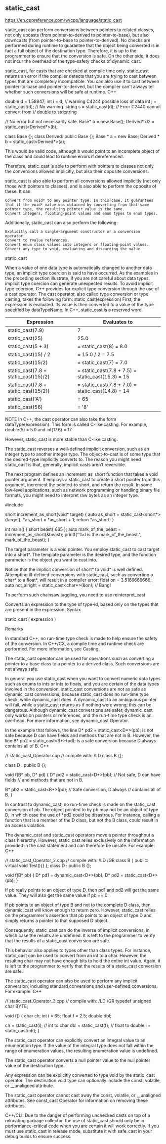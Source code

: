 ## static_cast

https://en.cppreference.com/w/cpp/language/static_cast

static_cast can perform conversions between pointers to related classes, not only upcasts (from pointer-to-derived to pointer-to-base), but also downcasts (from pointer-to-base to pointer-to-derived). No checks are performed during runtime to guarantee that the object being converted is in fact a full object of the destination type. Therefore, it is up to the programmer to ensure that the conversion is safe. On the other side, it does not incur the overhead of the type-safety checks of dynamic_cast.



static_cast, for casts that are checked at compile time only. static_cast returns an error if the compiler detects that you are trying to cast between types that are completely incompatible. You can also use it to cast between pointer-to-base and pointer-to-derived, but the compiler can't always tell whether such conversions will be safe at runtime.
C++

double d = 1.58947;
int i = d;  // warning C4244 possible loss of data
int j = static_cast<int>(d);       // No warning.
string s = static_cast<string>(d); // Error C2440:cannot convert from
                               // double to std:string

// No error but not necessarily safe.
Base* b = new Base();
Derived* d2 = static_cast<Derived*>(b);





class Base {};
class Derived: public Base {};
Base * a = new Base;
Derived * b = static_cast<Derived*>(a);

This would be valid code, although b would point to an incomplete object of the class and could lead to runtime errors if dereferenced.

Therefore, static_cast is able to perform with pointers to classes not only the conversions allowed implicitly, but also their opposite conversions.

static_cast is also able to perform all conversions allowed implicitly (not only those with pointers to classes), and is also able to perform the opposite of these. It can:

    Convert from void* to any pointer type. In this case, it guarantees that if the void* value was obtained by converting from that same pointer type, the resulting pointer value is the same.
    Convert integers, floating-point values and enum types to enum types.


Additionally, static_cast can also perform the following:

    Explicitly call a single-argument constructor or a conversion operator.
    Convert to rvalue references.
    Convert enum class values into integers or floating-point values.
    Convert any type to void, evaluating and discarding the value.


static_cast

When a value of one data type is automatically
changed to another data type, an implicit type coercion is said to have occurred.
As the examples in the preceding section illustrate, if you are not careful about data
types, implicit type coercion can generate unexpected results.
To avoid implicit type coercion, C++ provides for explicit type conversion through
the use of a cast operator. The cast operator, also called type conversion or type
casting, takes the following form:
static_cast<dataTypeName>(expression)
First, the expression is evaluated. Its value is then converted to a value of the type
specified by dataTypeName. In C++, static_cast is a reserved word.

| Expression | Evaluates to |
|------------|--------------|
| static_cast<int>(7.9) | 7 |
| static_cast<double>(25) | 25.0 |
| static_cast<double>(5 + 3) | = static_cast<double>(8) = 8.0 |
| static_cast<double>(15) / 2 | = 15.0 / 2 = 7.5 |
| static_cast<double>(15/2) | = static_cast<double>(7) = 7.0 |
| static_cast<int>(7.8 + static_cast<double>(15)/2) | = static_cast<int>(7.8 + 7.5) = static_cast<int>(15.3) = 15 |
| static_cast<int>(7.8 + static_cast<double>(15/2)) | = static_cast<int>(7.8 + 7.0) = static_cast<int>(14.8) = 14 |
| static_cast<int>('A') | = 65 |
|  static_cast<char>(56) | = '8' |

NOTE
In C++, the cast operator can also take the form dataType(expression). This form is called C-like casting. For example, double(5) = 5.0 and int(17.6) = 17.

However, static_cast is more stable than C-like casting.



The static_cast reverses a well-defined implicit conversion, such as an integer type to another integer type. The object-to-cast is of some type that the
desired-type implicitly converts to. The reason you might need static_cast is
that, generally, implicit casts aren’t reversible.

The next program defines an increment_as_short function that takes a void pointer argument. It employs a static_cast to create a short pointer from this argument, increment the pointed-to short, and return the result. In some low-level applications, such as network programming or handling binary file formats, you might need to interpret raw bytes as an integer type.

#include <cstdio>

short increment_as_short(void* target)
{
  auto as_short = static_cast<short*>(target);
  *as_short = *as_short + 1;
  return *as_short;
}

int main() {
  short beast{ 665 };
  auto mark_of_the_beast = increment_as_short(&beast);
  printf("%d is the mark_of_the_beast.", mark_of_the_beast);
}

The target parameter is a void pointer. You employ static_cast to cast
target into a short*. The template parameter is the desired type, and
the function parameter is the object you want to cast into.

Notice that the implicit conversion of short* to void* is well defined.
Attempting ill-defined conversions with static_cast, such as converting a
char* to a float*, will result in a compiler error:
float on = 3.5166666666;
auto not_alright = static_cast<char*>(&on); // Bang!

To perform such chainsaw juggling, you need to use reinterpret_cast





















Converts an expression to the type of type-id, based only on the types that are present in the expression.
Syntax

static_cast <type-id> ( expression )

Remarks

In standard C++, no run-time type check is made to help ensure the safety of the conversion. In C++/CX, a compile time and runtime check are performed. For more information, see Casting.

The static_cast operator can be used for operations such as converting a pointer to a base class to a pointer to a derived class. Such conversions are not always safe.

In general you use static_cast when you want to convert numeric data types such as enums to ints or ints to floats, and you are certain of the data types involved in the conversion. static_cast conversions are not as safe as dynamic_cast conversions, because static_cast does no run-time type check, while dynamic_cast does. A dynamic_cast to an ambiguous pointer will fail, while a static_cast returns as if nothing were wrong; this can be dangerous. Although dynamic_cast conversions are safer, dynamic_cast only works on pointers or references, and the run-time type check is an overhead. For more information, see dynamic_cast Operator.

In the example that follows, the line D* pd2 = static_cast<D*>(pb); is not safe because D can have fields and methods that are not in B. However, the line B* pb2 = static_cast<B*>(pd); is a safe conversion because D always contains all of B.
C++

// static_cast_Operator.cpp
// compile with: /LD
class B {};

class D : public B {};

void f(B* pb, D* pd) {
   D* pd2 = static_cast<D*>(pb);   // Not safe, D can have fields
                                   // and methods that are not in B.

   B* pb2 = static_cast<B*>(pd);   // Safe conversion, D always
                                   // contains all of B.
}

In contrast to dynamic_cast, no run-time check is made on the static_cast conversion of pb. The object pointed to by pb may not be an object of type D, in which case the use of *pd2 could be disastrous. For instance, calling a function that is a member of the D class, but not the B class, could result in an access violation.

The dynamic_cast and static_cast operators move a pointer throughout a class hierarchy. However, static_cast relies exclusively on the information provided in the cast statement and can therefore be unsafe. For example:
C++

// static_cast_Operator_2.cpp
// compile with: /LD /GR
class B {
public:
   virtual void Test(){}
};
class D : public B {};

void f(B* pb) {
   D* pd1 = dynamic_cast<D*>(pb);
   D* pd2 = static_cast<D*>(pb);
}

If pb really points to an object of type D, then pd1 and pd2 will get the same value. They will also get the same value if pb == 0.

If pb points to an object of type B and not to the complete D class, then dynamic_cast will know enough to return zero. However, static_cast relies on the programmer's assertion that pb points to an object of type D and simply returns a pointer to that supposed D object.

Consequently, static_cast can do the inverse of implicit conversions, in which case the results are undefined. It is left to the programmer to verify that the results of a static_cast conversion are safe.

This behavior also applies to types other than class types. For instance, static_cast can be used to convert from an int to a char. However, the resulting char may not have enough bits to hold the entire int value. Again, it is left to the programmer to verify that the results of a static_cast conversion are safe.

The static_cast operator can also be used to perform any implicit conversion, including standard conversions and user-defined conversions. For example:
C++

// static_cast_Operator_3.cpp
// compile with: /LD /GR
typedef unsigned char BYTE;

void f() {
   char ch;
   int i = 65;
   float f = 2.5;
   double dbl;

   ch = static_cast<char>(i);   // int to char
   dbl = static_cast<double>(f);   // float to double
   i = static_cast<BYTE>(ch);
}

The static_cast operator can explicitly convert an integral value to an enumeration type. If the value of the integral type does not fall within the range of enumeration values, the resulting enumeration value is undefined.

The static_cast operator converts a null pointer value to the null pointer value of the destination type.

Any expression can be explicitly converted to type void by the static_cast operator. The destination void type can optionally include the const, volatile, or __unaligned attribute.

The static_cast operator cannot cast away the const, volatile, or __unaligned attributes. See const_cast Operator for information on removing these attributes.

C++/CLI: Due to the danger of performing unchecked casts on top of a relocating garbage collector, the use of static_cast should only be in performance-critical code when you are certain it will work correctly. If you must use static_cast in release mode, substitute it with safe_cast in your debug builds to ensure success.
